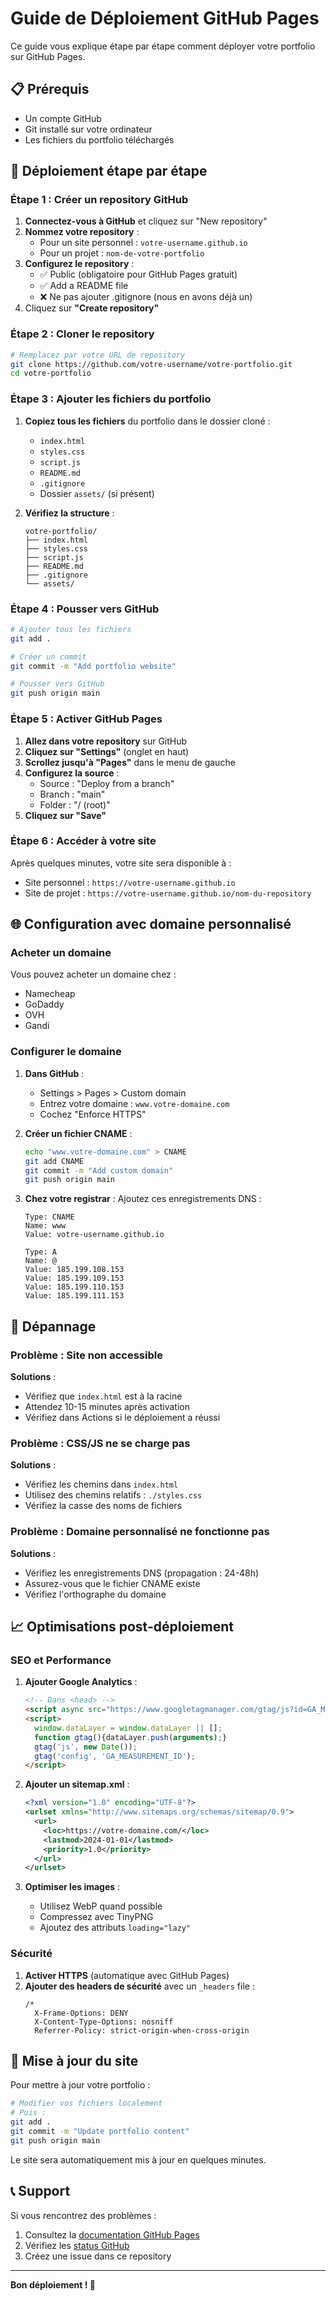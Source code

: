 # Guide de Déploiement GitHub Pages

Ce guide vous explique étape par étape comment déployer votre portfolio sur GitHub Pages.

## 📋 Prérequis

- Un compte GitHub
- Git installé sur votre ordinateur
- Les fichiers du portfolio téléchargés

## 🚀 Déploiement étape par étape

### Étape 1 : Créer un repository GitHub

1. **Connectez-vous à GitHub** et cliquez sur "New repository"
2. **Nommez votre repository** :
   - Pour un site personnel : `votre-username.github.io`
   - Pour un projet : `nom-de-votre-portfolio`
3. **Configurez le repository** :
   - ✅ Public (obligatoire pour GitHub Pages gratuit)
   - ✅ Add a README file
   - ❌ Ne pas ajouter .gitignore (nous en avons déjà un)
4. Cliquez sur **"Create repository"**

### Étape 2 : Cloner le repository

```bash
# Remplacez par votre URL de repository
git clone https://github.com/votre-username/votre-portfolio.git
cd votre-portfolio
```

### Étape 3 : Ajouter les fichiers du portfolio

1. **Copiez tous les fichiers** du portfolio dans le dossier cloné :
   - `index.html`
   - `styles.css`
   - `script.js`
   - `README.md`
   - `.gitignore`
   - Dossier `assets/` (si présent)

2. **Vérifiez la structure** :
   ```
   votre-portfolio/
   ├── index.html
   ├── styles.css
   ├── script.js
   ├── README.md
   ├── .gitignore
   └── assets/
   ```

### Étape 4 : Pousser vers GitHub

```bash
# Ajouter tous les fichiers
git add .

# Créer un commit
git commit -m "Add portfolio website"

# Pousser vers GitHub
git push origin main
```

### Étape 5 : Activer GitHub Pages

1. **Allez dans votre repository** sur GitHub
2. **Cliquez sur "Settings"** (onglet en haut)
3. **Scrollez jusqu'à "Pages"** dans le menu de gauche
4. **Configurez la source** :
   - Source : "Deploy from a branch"
   - Branch : "main"
   - Folder : "/ (root)"
5. **Cliquez sur "Save"**

### Étape 6 : Accéder à votre site

Après quelques minutes, votre site sera disponible à :
- Site personnel : `https://votre-username.github.io`
- Site de projet : `https://votre-username.github.io/nom-du-repository`

## 🌐 Configuration avec domaine personnalisé

### Acheter un domaine

Vous pouvez acheter un domaine chez :
- Namecheap
- GoDaddy
- OVH
- Gandi

### Configurer le domaine

1. **Dans GitHub** :
   - Settings > Pages > Custom domain
   - Entrez votre domaine : `www.votre-domaine.com`
   - Cochez "Enforce HTTPS"

2. **Créer un fichier CNAME** :
   ```bash
   echo "www.votre-domaine.com" > CNAME
   git add CNAME
   git commit -m "Add custom domain"
   git push origin main
   ```

3. **Chez votre registrar** :
   Ajoutez ces enregistrements DNS :
   ```
   Type: CNAME
   Name: www
   Value: votre-username.github.io
   
   Type: A
   Name: @
   Value: 185.199.108.153
   Value: 185.199.109.153
   Value: 185.199.110.153
   Value: 185.199.111.153
   ```

## 🔧 Dépannage

### Problème : Site non accessible

**Solutions** :
- Vérifiez que `index.html` est à la racine
- Attendez 10-15 minutes après activation
- Vérifiez dans Actions si le déploiement a réussi

### Problème : CSS/JS ne se charge pas

**Solutions** :
- Vérifiez les chemins dans `index.html`
- Utilisez des chemins relatifs : `./styles.css`
- Vérifiez la casse des noms de fichiers

### Problème : Domaine personnalisé ne fonctionne pas

**Solutions** :
- Vérifiez les enregistrements DNS (propagation : 24-48h)
- Assurez-vous que le fichier CNAME existe
- Vérifiez l'orthographe du domaine

## 📈 Optimisations post-déploiement

### SEO et Performance

1. **Ajouter Google Analytics** :
   ```html
   <!-- Dans <head> -->
   <script async src="https://www.googletagmanager.com/gtag/js?id=GA_MEASUREMENT_ID"></script>
   <script>
     window.dataLayer = window.dataLayer || [];
     function gtag(){dataLayer.push(arguments);}
     gtag('js', new Date());
     gtag('config', 'GA_MEASUREMENT_ID');
   </script>
   ```

2. **Ajouter un sitemap.xml** :
   ```xml
   <?xml version="1.0" encoding="UTF-8"?>
   <urlset xmlns="http://www.sitemaps.org/schemas/sitemap/0.9">
     <url>
       <loc>https://votre-domaine.com/</loc>
       <lastmod>2024-01-01</lastmod>
       <priority>1.0</priority>
     </url>
   </urlset>
   ```

3. **Optimiser les images** :
   - Utilisez WebP quand possible
   - Compressez avec TinyPNG
   - Ajoutez des attributs `loading="lazy"`

### Sécurité

1. **Activer HTTPS** (automatique avec GitHub Pages)
2. **Ajouter des headers de sécurité** avec un `_headers` file :
   ```
   /*
     X-Frame-Options: DENY
     X-Content-Type-Options: nosniff
     Referrer-Policy: strict-origin-when-cross-origin
   ```

## 🔄 Mise à jour du site

Pour mettre à jour votre portfolio :

```bash
# Modifier vos fichiers localement
# Puis :
git add .
git commit -m "Update portfolio content"
git push origin main
```

Le site sera automatiquement mis à jour en quelques minutes.

## 📞 Support

Si vous rencontrez des problèmes :
1. Consultez la [documentation GitHub Pages](https://docs.github.com/en/pages)
2. Vérifiez les [status GitHub](https://www.githubstatus.com/)
3. Créez une issue dans ce repository

---

**Bon déploiement ! 🚀**

